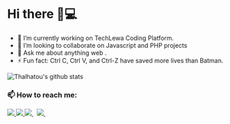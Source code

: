 # Hi there 👋💻

- 🔭 I’m currently working on TechLewa Coding Platform.
- 👯 I’m looking to collaborate on Javascript and PHP projects
- 💬 Ask me about anything web .
- ⚡ Fun fact: Ctrl C, Ctrl V, and Ctrl-Z have saved more lives than Batman.

![Thalhatou's github stats](https://github-readme-stats.vercel.app/api?username=thalhatou)


<h3 align="left">📫&nbsp;How to reach me:</h3>

<a href="https://api.whatsapp.com/send?phone=237677730017&text=Hello%20Olayemii,%20I%20got%20your%20contact%20from%20your%20Github%20profile" alt="Connect on Whatsapp"> 
    <img src="https://img.shields.io/badge/WHATSAPP-%2325D366.svg?&style=for-the-badge&logo=whatsapp&logoColor=white" /> 
</a>
<a href="https://www.twitter.com/thalhatou" alt="Follow Me on Twitter"> 
    <img src="https://img.shields.io/badge/twitter-%231DA1F2.svg?&style=for-the-badge&logo=twitter&logoColor=white" />
</a>
<a href="https://www.linkedin.com/in/thalhatou" alt="Connect on LinkedIn"> 
  <img src="https://img.shields.io/badge/linkedin-%230077B5.svg?&style=for-the-badge&logo=linkedin&logoColor=white" />
</a>&nbsp;
<a href="mailto:thalhatouyahya5352@gmail.com">
  <img src="https://img.shields.io/badge/email me-%23D14836.svg?&style=for-the-badge&logo=gmail&logoColor=white" />
</a>&nbsp;&nbsp;



